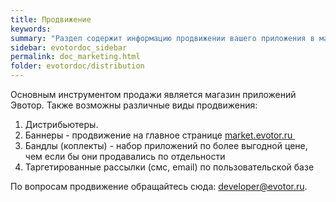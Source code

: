```yaml
---
title: Продвижение
keywords:
summary: "Раздел содержит информацию продвижении вашего приложения в магазине приложений."
sidebar: evotordoc_sidebar
permalink: doc_marketing.html
folder: evotordoc/distribution
---
```


Основным инструментом продажи является магазин приложений Эвотор. Также возможны различные виды продвижения:

1.  Дистрибьютеры.
2.  Баннеры - продвижение на главное странице [market.evotor.ru ](https://market.evotor.ru)
3.  Бандлы (коплекты) - набор приложений по более выгодной цене, чем если бы они продавались по отдельности
4.  Таргетированные рассылки (смс, email) по пользовательской базе

По вопросам продвижение обращайтесь сюда: [developer@evotor.ru](mailto:developer@evotor.ru).

